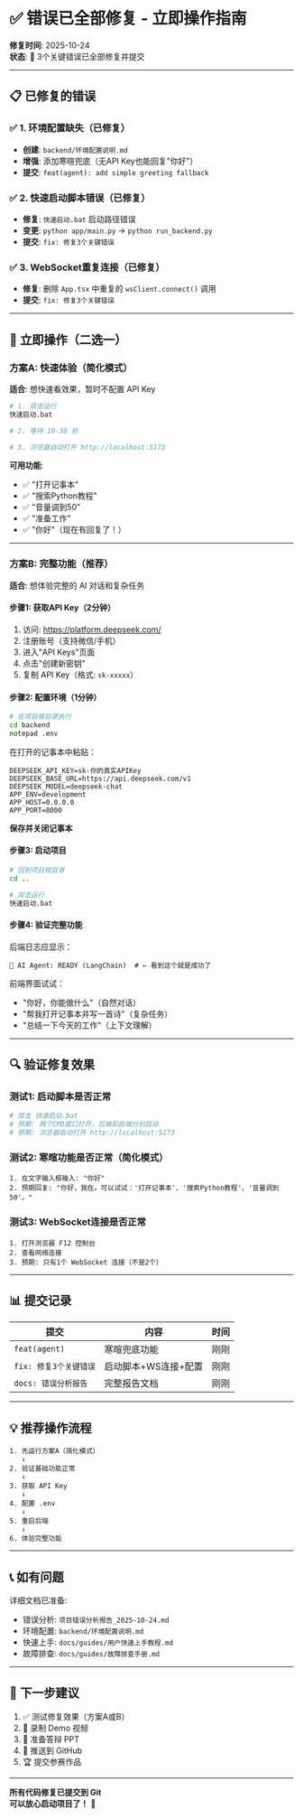 # ✅ 错误已全部修复 - 立即操作指南

**修复时间**: 2025-10-24  
**状态**: 🎉 3个关键错误已全部修复并提交

---

## 📋 已修复的错误

### ✅ 1. 环境配置缺失（已修复）
- **创建**: `backend/环境配置说明.md`
- **增强**: 添加寒暄兜底（无API Key也能回复"你好"）
- **提交**: `feat(agent): add simple greeting fallback`

### ✅ 2. 快速启动脚本错误（已修复）
- **修复**: `快速启动.bat` 启动路径错误
- **变更**: `python app/main.py` → `python run_backend.py`
- **提交**: `fix: 修复3个关键错误`

### ✅ 3. WebSocket重复连接（已修复）
- **修复**: 删除 `App.tsx` 中重复的 `wsClient.connect()` 调用
- **提交**: `fix: 修复3个关键错误`

---

## 🚀 立即操作（二选一）

### 方案A: 快速体验（简化模式）

**适合**: 想快速看效果，暂时不配置 API Key

```bash
# 1. 双击运行
快速启动.bat

# 2. 等待 10-30 秒

# 3. 浏览器自动打开 http://localhost:5173
```

**可用功能**:
- ✅ "打开记事本"
- ✅ "搜索Python教程"
- ✅ "音量调到50"
- ✅ "准备工作"
- ✅ "你好"（现在有回复了！）

---

### 方案B: 完整功能（推荐）

**适合**: 想体验完整的 AI 对话和复杂任务

#### 步骤1: 获取API Key（2分钟）
1. 访问: https://platform.deepseek.com/
2. 注册账号（支持微信/手机）
3. 进入"API Keys"页面
4. 点击"创建新密钥"
5. 复制 API Key（格式: `sk-xxxxx`）

#### 步骤2: 配置环境（1分钟）
```bash
# 在项目根目录执行
cd backend
notepad .env
```

在打开的记事本中粘贴：
```env
DEEPSEEK_API_KEY=sk-你的真实APIKey
DEEPSEEK_BASE_URL=https://api.deepseek.com/v1
DEEPSEEK_MODEL=deepseek-chat
APP_ENV=development
APP_HOST=0.0.0.0
APP_PORT=8000
```

**保存并关闭记事本**

#### 步骤3: 启动项目
```bash
# 回到项目根目录
cd ..

# 双击运行
快速启动.bat
```

#### 步骤4: 验证完整功能
后端日志应显示：
```
🤖 AI Agent: READY (LangChain)  # ← 看到这个就是成功了
```

前端界面试试：
- "你好，你能做什么"（自然对话）
- "帮我打开记事本并写一首诗"（复杂任务）
- "总结一下今天的工作"（上下文理解）

---

## 🔍 验证修复效果

### 测试1: 启动脚本是否正常
```bash
# 双击 快速启动.bat
# 预期: 两个CMD窗口打开，后端和前端分别启动
# 预期: 浏览器自动打开 http://localhost:5173
```

### 测试2: 寒暄功能是否正常（简化模式）
```
1. 在文字输入框输入: "你好"
2. 预期回复: "你好，我在。可以试试：'打开记事本'、'搜索Python教程'、'音量调到50'。"
```

### 测试3: WebSocket连接是否正常
```
1. 打开浏览器 F12 控制台
2. 查看网络连接
3. 预期: 只有1个 WebSocket 连接（不是2个）
```

---

## 📊 提交记录

| 提交 | 内容 | 时间 |
|------|------|------|
| `feat(agent)` | 寒暄兜底功能 | 刚刚 |
| `fix: 修复3个关键错误` | 启动脚本+WS连接+配置 | 刚刚 |
| `docs: 错误分析报告` | 完整报告文档 | 刚刚 |

---

## 💡 推荐操作流程

```
1. 先运行方案A（简化模式）
   ↓
2. 验证基础功能正常
   ↓
3. 获取 API Key
   ↓
4. 配置 .env
   ↓
5. 重启后端
   ↓
6. 体验完整功能
```

---

## 📞 如有问题

详细文档已准备:
- 错误分析: `项目错误分析报告_2025-10-24.md`
- 环境配置: `backend/环境配置说明.md`
- 快速上手: `docs/guides/用户快速上手教程.md`
- 故障排查: `docs/guides/故障排查手册.md`

---

## 🎯 下一步建议

1. ✅ 测试修复效果（方案A或B）
2. 📸 录制 Demo 视频
3. 📝 准备答辩 PPT
4. 🚀 推送到 GitHub
5. 🏆 提交参赛作品

---

**所有代码修复已提交到 Git**  
**可以放心启动项目了！** 🎉

